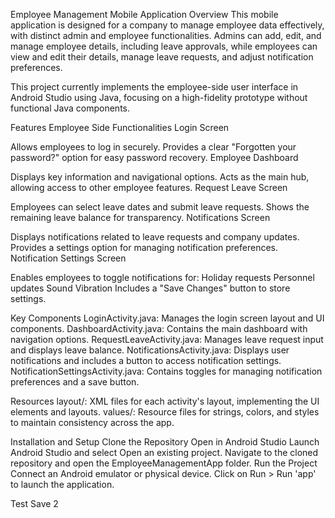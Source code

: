 Employee Management Mobile Application
Overview
This mobile application is designed for a company to manage employee data effectively, with distinct admin and employee functionalities. Admins can add, edit, and manage employee details, including leave approvals, while employees can view and edit their details, manage leave requests, and adjust notification preferences.

This project currently implements the employee-side user interface in Android Studio using Java, focusing on a high-fidelity prototype without functional Java components.

Features
Employee Side Functionalities
Login Screen

Allows employees to log in securely.
Provides a clear "Forgotten your password?" option for easy password recovery.
Employee Dashboard

Displays key information and navigational options.
Acts as the main hub, allowing access to other employee features.
Request Leave Screen

Employees can select leave dates and submit leave requests.
Shows the remaining leave balance for transparency.
Notifications Screen

Displays notifications related to leave requests and company updates.
Provides a settings option for managing notification preferences.
Notification Settings Screen

Enables employees to toggle notifications for:
Holiday requests
Personnel updates
Sound
Vibration
Includes a "Save Changes" button to store settings.



Key Components
LoginActivity.java: Manages the login screen layout and UI components.
DashboardActivity.java: Contains the main dashboard with navigation options.
RequestLeaveActivity.java: Manages leave request input and displays leave balance.
NotificationsActivity.java: Displays user notifications and includes a button to access notification settings.
NotificationSettingsActivity.java: Contains toggles for managing notification preferences and a save button.

Resources
layout/: XML files for each activity's layout, implementing the UI elements and layouts.
values/: Resource files for strings, colors, and styles to maintain consistency across the app.


Installation and Setup
Clone the Repository
Open in Android Studio
Launch Android Studio and select Open an existing project.
Navigate to the cloned repository and open the EmployeeManagementApp folder.
Run the Project
Connect an Android emulator or physical device.
Click on Run > Run 'app' to launch the application.

Test Save 2